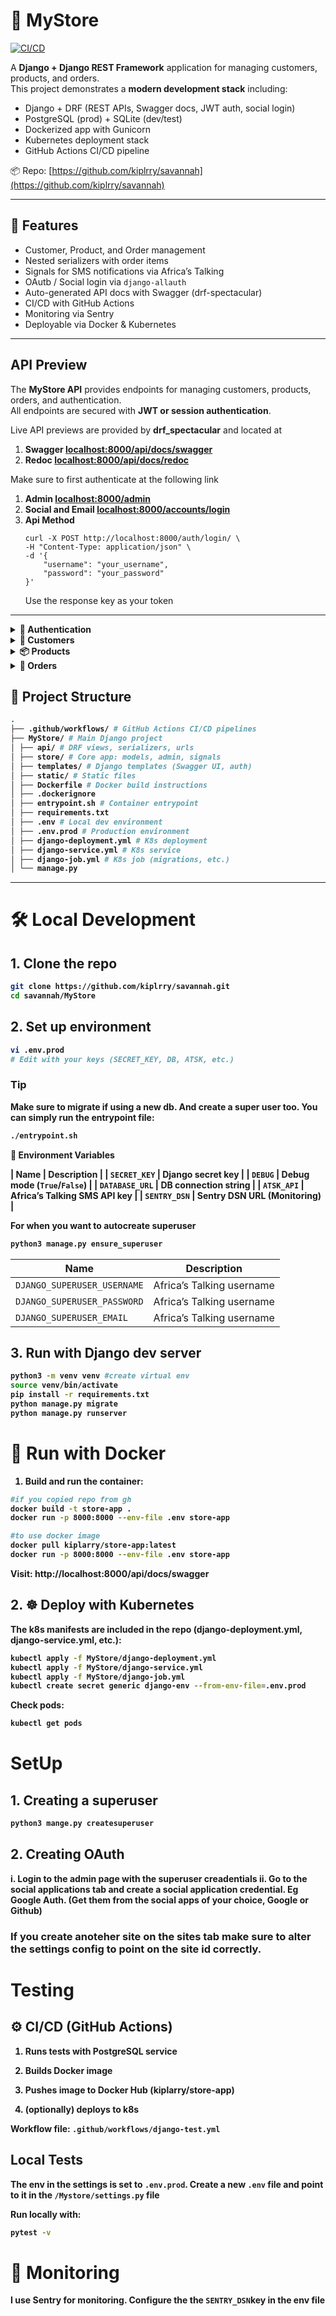 # 🏪 MyStore

[![CI/CD](https://github.com/kiplrry/savannah/actions/workflows/django-test.yml/badge.svg)](https://github.com/kiplrry/savannah/actions)

A **Django + Django REST Framework** application for managing customers, products, and orders.  
This project demonstrates a **modern development stack** including:

- Django + DRF (REST APIs, Swagger docs, JWT auth, social login)
- PostgreSQL (prod) + SQLite (dev/test)
- Dockerized app with Gunicorn
- Kubernetes deployment stack
- GitHub Actions CI/CD pipeline

📦 Repo: [https://github.com/kiplrry/savannah](https://github.com/kiplrry/savannah)

---

## 🚀 Features

- Customer, Product, and Order management
- Nested serializers with order items
- Signals for SMS notifications via Africa’s Talking
- OAutb / Social login via `django-allauth`
- Auto-generated API docs with Swagger (drf-spectacular)
- CI/CD with GitHub Actions
- Monitoring via Sentry
- Deployable via Docker & Kubernetes

---

## API Preview

The **MyStore API** provides endpoints for managing customers, products, orders, and authentication.  
All endpoints are secured with **JWT or session authentication**.

Live API previews are provided by **drf_spectacular** and located at

1. **Swagger [localhost:8000/api/docs/swagger]()**
1. **Redoc [localhost:8000/api/docs/redoc]()**

Make sure to first authenticate at the following link

1. **Admin [localhost:8000/admin]()**
2. **Social and Email [localhost:8000/accounts/login]()**
3. **Api Method**
   ```curl
   curl -X POST http://localhost:8000/auth/login/ \
   -H "Content-Type: application/json" \
   -d '{
       "username": "your_username",
       "password": "your_password"
   }'
   ```
   Use the response key as your token

---

<details>
<summary>
<b>🔑 Authentication
</summary>

- **POST /auth/registration/** — Register a new user
- **POST /auth/login/** — Login and receive a token
- **POST /auth/logout/** — Logout the current user
- **POST /auth/password/change/** — Change password
- **POST /auth/password/reset/** — Request password reset
- **POST /auth/password/reset/confirm/** — Confirm password reset
- **POST /auth/registration/verify-email/** — Verify email
- **GET/PUT/PATCH /auth/user/** — Get or update user details

---

</details>
<details>
<summary><b> 👤 Customers </b>
</summary>

- **GET /api/customers/** — List customers (fields vary for normal users vs. staff)
- **POST /api/customers/** — Create a customer
- **GET /api/customers/{id}/** — Retrieve a customer
- **PUT/PATCH /api/customers/{id}/** — Update a customer
- **DELETE /api/customers/{id}/** — Delete a customer

---

</details>
<details>

<summary><b> 📦 Products </summary>

- **GET /api/products/** — List products (read-only for normal users, full access for admins)
- **POST /api/products/** — Create a new product (admin only)
- **GET /api/products/{id}/** — Retrieve a product
- **PUT/PATCH /api/products/{id}/** — Update a product (admin only)
- **DELETE /api/products/{id}/** — Delete a product (admin only)

---

</details>
<details>
<summary> <b>🛒 Orders </summary>

- **GET /api/orders/** — List orders (normal users see their own, admins can set customer)
- **POST /api/orders/** — Create a new order
- **GET /api/orders/{id}/** — Retrieve an order
- **PUT/PATCH /api/orders/{id}/** — Update an order
- **DELETE /api/orders/{id}/** — Delete an order
  **Order Items (nested under orders):**

- **GET /api/orders/{order_pk}/items/** — List items for an order
- **POST /api/orders/{order_pk}/items/** — Add an item to an order
- **GET /api/orders/{order_pk}/items/{id}/** — Retrieve an item
- **PUT/PATCH /api/orders/{order_pk}/items/{id}/** — Update an item
- **DELETE /api/orders/{order_pk}/items/{id}/** — Remove an item

---

</details>

## 📂 Project Structure

```bash
.
├── .github/workflows/ # GitHub Actions CI/CD pipelines
├── MyStore/ # Main Django project
│ ├── api/ # DRF views, serializers, urls
│ ├── store/ # Core app: models, admin, signals
│ ├── templates/ # Django templates (Swagger UI, auth)
│ ├── static/ # Static files
│ ├── Dockerfile # Docker build instructions
│ ├── .dockerignore
│ ├── entrypoint.sh # Container entrypoint
│ ├── requirements.txt
│ ├── .env # Local dev environment
│ ├── .env.prod # Production environment
│ ├── django-deployment.yml # K8s deployment
│ ├── django-service.yml # K8s service
│ ├── django-job.yml # K8s job (migrations, etc.)
│ └── manage.py
```

---

# 🛠️ Local Development

## 1. Clone the repo

```bash
git clone https://github.com/kiplrry/savannah.git
cd savannah/MyStore
```

## 2. Set up environment

```bash
vi .env.prod
# Edit with your keys (SECRET_KEY, DB, ATSK, etc.)
```

### Tip

Make sure to migrate if using a new db. And create a super user too.
You can simply run the entrypoint file:

```bash
./entrypoint.sh
```

🔑 Environment Variables

| Name | Description |
| `SECRET_KEY` | Django secret key |
| `DEBUG` | Debug mode (`True`/`False`) |
| `DATABASE_URL` | DB connection string |
| `ATSK_API` | Africa’s Talking SMS API key |
| `SENTRY_DSN` | Sentry DSN URL (Monitoring) |

For when you want to autocreate superuser

```bash
python3 manage.py ensure_superuser
```

| Name                        | Description               |
| --------------------------- | ------------------------- |
| `DJANGO_SUPERUSER_USERNAME` | Africa’s Talking username |
| `DJANGO_SUPERUSER_PASSWORD` | Africa’s Talking username |
| `DJANGO_SUPERUSER_EMAIL`    | Africa’s Talking username |

## 3. Run with Django dev server

```bash
python3 -m venv venv #create virtual env
source venv/bin/activate
pip install -r requirements.txt
python manage.py migrate
python manage.py runserver
```

# 🐳 Run with Docker

1. Build and run the container:

```bash
#if you copied repo from gh
docker build -t store-app .
docker run -p 8000:8000 --env-file .env store-app
```

```bash
#to use docker image
docker pull kiplarry/store-app:latest
docker run -p 8000:8000 --env-file .env store-app
```

Visit: http://localhost:8000/api/docs/swagger

## 2. ☸️ Deploy with Kubernetes

The k8s manifests are included in the repo (django-deployment.yml, django-service.yml, etc.):

```bash
kubectl apply -f MyStore/django-deployment.yml
kubectl apply -f MyStore/django-service.yml
kubectl apply -f MyStore/django-job.yml
kubectl create secret generic django-env --from-env-file=.env.prod
```

Check pods:

```bash
kubectl get pods
```

# SetUp

## 1. Creating a superuser

```bash
python3 mange.py createsuperuser
```

## 2. Creating OAuth

i. Login to the admin page with the superuser creadentials
ii. Go to the social applications tab and create a social application credential. Eg Google Auth. (Get them from the social apps of your choice, Google or Github)

### If you create anoteher site on the sites tab make sure to alter the settings config to point on the site id correctly.

# Testing

## ⚙️ CI/CD (GitHub Actions)

1. Runs tests with PostgreSQL service

2. Builds Docker image

3. Pushes image to Docker Hub (kiplarry/store-app)

4. (optionally) deploys to k8s

Workflow file: `.github/workflows/django-test.yml`

## Local Tests

The env in the settings is set to `.env.prod`. Create a new `.env` file and point to it in the `/Mystore/settings.py` file

Run locally with:

```bash
pytest -v
```

# 🔎 Monitoring

I use **Sentry** for monitoring. Configure the the `SENTRY_DSN`key in the env file
